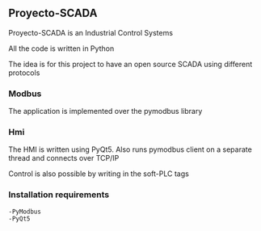 <h2>Proyecto-SCADA</h2>

<p>Proyecto-SCADA is an Industrial Control Systems</p>
<p>All the code is written in Python</p>
<p>The idea is for this project to have an open source SCADA using different protocols</p>

<h3>Modbus</h3>

<p>The application is implemented over the pymodbus library</p>

<h3>Hmi</h3>

<p>The HMI is written using PyQt5. Also runs pymodbus client on a separate thread and connects over TCP/IP</p>
<p>Control is also possible by writing in the soft-PLC tags</p>

<h3>Installation requirements</h3>

    -PyModbus 
    -PyQt5
